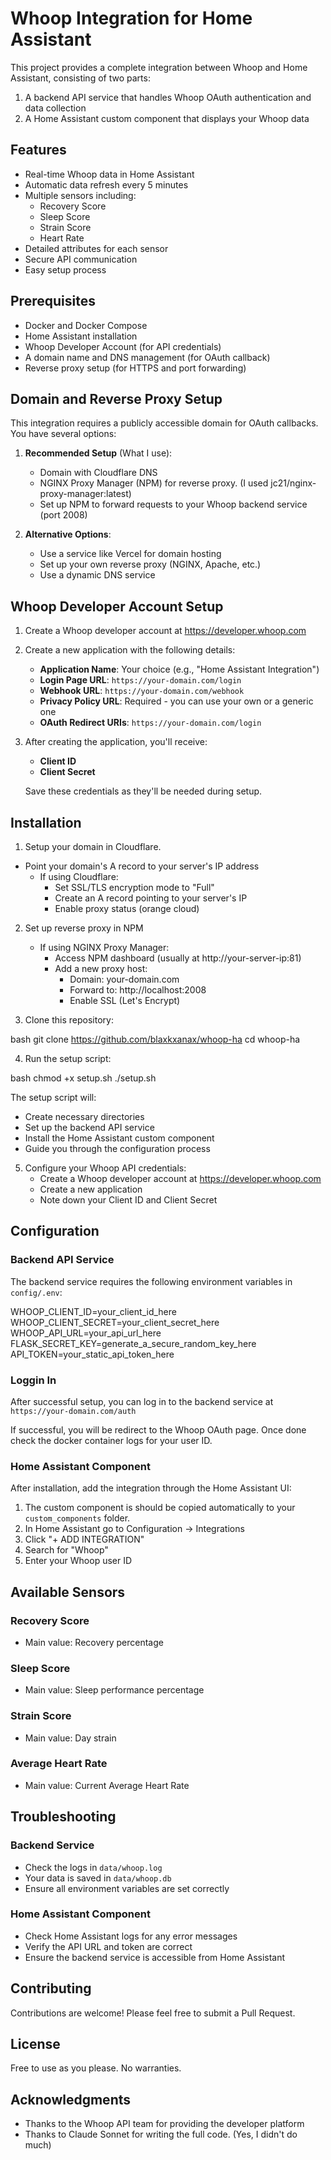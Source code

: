 # Whoop Integration for Home Assistant

This project provides a complete integration between Whoop and Home Assistant, consisting of two parts:
1. A backend API service that handles Whoop OAuth authentication and data collection
2. A Home Assistant custom component that displays your Whoop data

## Features

- Real-time Whoop data in Home Assistant
- Automatic data refresh every 5 minutes
- Multiple sensors including:
  - Recovery Score
  - Sleep Score
  - Strain Score
  - Heart Rate
- Detailed attributes for each sensor
- Secure API communication
- Easy setup process

## Prerequisites

- Docker and Docker Compose
- Home Assistant installation
- Whoop Developer Account (for API credentials)
- A domain name and DNS management (for OAuth callback)
- Reverse proxy setup (for HTTPS and port forwarding)

## Domain and Reverse Proxy Setup

This integration requires a publicly accessible domain for OAuth callbacks. You have several options:

1. **Recommended Setup** (What I use):
   - Domain with Cloudflare DNS
   - NGINX Proxy Manager (NPM) for reverse proxy. (I used jc21/nginx-proxy-manager:latest)
   - Set up NPM to forward requests to your Whoop backend service (port 2008)

2. **Alternative Options**:
   - Use a service like Vercel for domain hosting
   - Set up your own reverse proxy (NGINX, Apache, etc.)
   - Use a dynamic DNS service

## Whoop Developer Account Setup

1. Create a Whoop developer account at https://developer.whoop.com
2. Create a new application with the following details:
   - **Application Name**: Your choice (e.g., "Home Assistant Integration")
   - **Login Page URL**: `https://your-domain.com/login`
   - **Webhook URL**: `https://your-domain.com/webhook`
   - **Privacy Policy URL**: Required - you can use your own or a generic one
   - **OAuth Redirect URIs**: `https://your-domain.com/login`
   
3. After creating the application, you'll receive:
   - **Client ID**
   - **Client Secret**

   Save these credentials as they'll be needed during setup.

## Installation

1. Setup your domain in Cloudflare.

- Point your domain's A record to your server's IP address
   - If using Cloudflare:
     - Set SSL/TLS encryption mode to "Full"
     - Create an A record pointing to your server's IP
     - Enable proxy status (orange cloud)

2. Set up reverse proxy in NPM
   - If using NGINX Proxy Manager:
     - Access NPM dashboard (usually at http://your-server-ip:81)
     - Add a new proxy host:
       - Domain: your-domain.com
       - Forward to: http://localhost:2008
       - Enable SSL (Let's Encrypt)

3. Clone this repository:

bash
git clone https://github.com/blaxkxanax/whoop-ha
cd whoop-ha


4. Run the setup script:

bash
chmod +x setup.sh
./setup.sh


The setup script will:
- Create necessary directories
- Set up the backend API service
- Install the Home Assistant custom component
- Guide you through the configuration process

5. Configure your Whoop API credentials:
   - Create a Whoop developer account at https://developer.whoop.com
   - Create a new application
   - Note down your Client ID and Client Secret

## Configuration

### Backend API Service

The backend service requires the following environment variables in `config/.env`:

WHOOP_CLIENT_ID=your_client_id_here
WHOOP_CLIENT_SECRET=your_client_secret_here
WHOOP_API_URL=your_api_url_here
FLASK_SECRET_KEY=generate_a_secure_random_key_here
API_TOKEN=your_static_api_token_here


### Loggin In

After successful setup, you can log in to the backend service at `https://your-domain.com/auth`

If successful, you will be redirect to the Whoop OAuth page. Once done check the docker container logs for your user ID.

### Home Assistant Component

After installation, add the integration through the Home Assistant UI:
1. The custom component is should be copied automatically to your `custom_components` folder.
2. In Home Assistant go to Configuration -> Integrations
3. Click "+ ADD INTEGRATION"
4. Search for "Whoop"
5. Enter your Whoop user ID

## Available Sensors

### Recovery Score
- Main value: Recovery percentage

### Sleep Score
- Main value: Sleep performance percentage

### Strain Score
- Main value: Day strain

### Average Heart Rate
- Main value: Current Average Heart Rate

## Troubleshooting

### Backend Service
- Check the logs in `data/whoop.log`
- Your data is saved in `data/whoop.db`
- Ensure all environment variables are set correctly

### Home Assistant Component
- Check Home Assistant logs for any error messages
- Verify the API URL and token are correct
- Ensure the backend service is accessible from Home Assistant

## Contributing

Contributions are welcome! Please feel free to submit a Pull Request.

## License

Free to use as you please. No warranties.

## Acknowledgments

- Thanks to the Whoop API team for providing the developer platform
- Thanks to Claude Sonnet for writing the full code. (Yes, I didn't do much)
